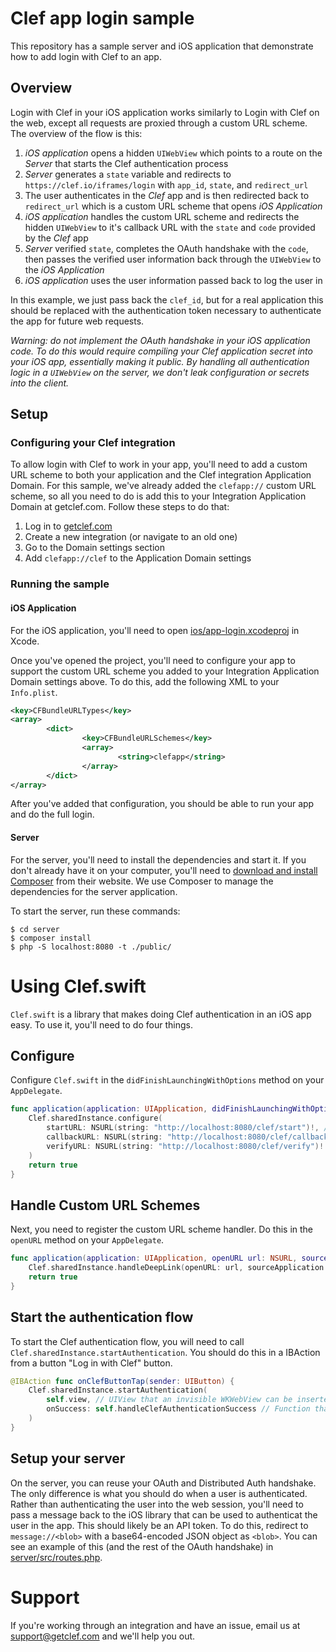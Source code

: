 # Clef app login sample

This repository has a sample server and iOS application that demonstrate how to add login with Clef to an app.

## Overview

Login with Clef in your iOS application works similarly to Login with Clef on the web, except all requests are proxied through a custom URL scheme. The overview of the flow is this:

1. _iOS application_ opens a hidden `UIWebView` which points to a route on the _Server_ that starts the Clef authentication process
2. _Server_ generates a `state` variable and redirects to `https://clef.io/iframes/login` with `app_id`, `state`, and `redirect_url`
3. The user authenticates in the _Clef_ app and is then redirected back to `redirect_url` which is a custom URL scheme that opens _iOS Application_
4. _iOS application_ handles the custom URL scheme and redirects the hidden `UIWebView` to it's callback URL with the `state` and `code` provided by the _Clef_ app
5. _Server_ verified `state`, completes the OAuth handshake with the `code`, then passes the verified user information back through the `UIWebView` to the _iOS Application_
6. _iOS application_ uses the user information passed back to log the user in

In this example, we just pass back the `clef_id`, but for a real application this should be replaced with the authentication token necessary to authenticate the app for future web requests.

_*Warning*: do not implement the OAuth handshake in your iOS application code. To do this would require compiling your Clef application secret into your iOS app, essentially making it public. By handling all authentication logic in a `UIWebView` on the server, we don't leak configuration or secrets into the client._

## Setup

### Configuring your Clef integration

To allow login with Clef to work in your app, you'll need to add a custom URL scheme to both your application and the Clef integration Application Domain. For this sample, we've already added the `clefapp://` custom URL scheme, so all you need to do is add this to your Integration Application Domain at getclef.com. Follow these steps to do that:

1. Log in to [getclef.com](getclef.com/user/login)
2. Create a new integration (or navigate to an old one)
3. Go to the Domain settings section
4. Add `clefapp://clef` to the Application Domain settings

### Running the sample

#### iOS Application

For the iOS application, you'll need to open [ios/app-login.xcodeproj](ios/app-login.xcodeproj) in Xcode. 

Once you've opened the project, you'll need to configure your app to support the custom URL scheme you added to your Integration Application Domain settings above. To do this, add the following XML to your `Info.plist`.

```xml
<key>CFBundleURLTypes</key>
<array>
        <dict>
                <key>CFBundleURLSchemes</key>
                <array>
                        <string>clefapp</string>
                </array>
        </dict>
</array>
```

After you've added that configuration, you should be able to run your app and do the full login.

#### Server

For the server, you'll need to install the dependencies and start it. If you don't already have it on your computer, you'll need to [download and install Composer](https://getcomposer.org/doc/00-intro.md) from their website. We use Composer to manage the dependencies for the server application.

To start the server, run these commands:

```shell
$ cd server
$ composer install
$ php -S localhost:8080 -t ./public/
```

# Using Clef.swift

`Clef.swift` is a library that makes doing Clef authentication in an iOS app easy. To use it, you'll need to do four things.

## Configure

Configure `Clef.swift` in the `didFinishLaunchingWithOptions` method on your `AppDelegate`.

```swift
func application(application: UIApplication, didFinishLaunchingWithOptions launchOptions: [NSObject: AnyObject]?) -> Bool {
    Clef.sharedInstance.configure(
        startURL: NSURL(string: "http://localhost:8080/clef/start")!, // URL where you will initiate the Clef OAuth handshake on the server
        callbackURL: NSURL(string: "http://localhost:8080/clef/callback")!, // URL where you will handle the Clef OAuth callback on the server
        verifyURL: NSURL(string: "http://localhost:8080/clef/verify")! // (optional) URL where you handle Clef Distributed Auth verify callback on the server
    )
    return true
}
```

## Handle Custom URL Schemes

Next, you need to register the custom URL scheme handler. Do this in the `openURL` method on your `AppDelegate`.

```swift
func application(application: UIApplication, openURL url: NSURL, sourceApplication: String?, annotation: AnyObject) -> Bool {
    Clef.sharedInstance.handleDeepLink(openURL: url, sourceApplication: sourceApplication, annotation: annotation)
    return true
}
```

## Start the authentication flow

To start the Clef authentication flow, you will need to call `Clef.sharedInstance.startAuthentication`. You should do this in a IBAction from a button "Log in with Clef" button.

```swift
@IBAction func onClefButtonTap(sender: UIButton) {
    Clef.sharedInstance.startAuthentication(
        self.view, // UIView that an invisible WKWebView can be inserted into. Use the UIView your button is in.
        onSuccess: self.handleClefAuthenticationSuccess // Function that is called when a user successfully authenticates on your server.
    )
}
```

## Setup your server

On the server, you can reuse your OAuth and Distributed Auth handshake. The only difference is what you should do when a user is authenticated. Rather than authenticating the user into the web session, you'll need to pass a message back to the iOS library that can be used to authenticat the user in the app. This should likely be an API token. To do this, redirect to `message://<blob>` with a base64-encoded JSON object as `<blob>`. You can see an example of this (and the rest of the OAuth handshake) in [server/src/routes.php](https://github.com/clef/sample-app-login/blob/master/server/src/routes.php#L52).



# Support

If you're working through an integration and have an issue, email us at [support@getclef.com](mailto:support@getclef.com) and we'll help you out.
